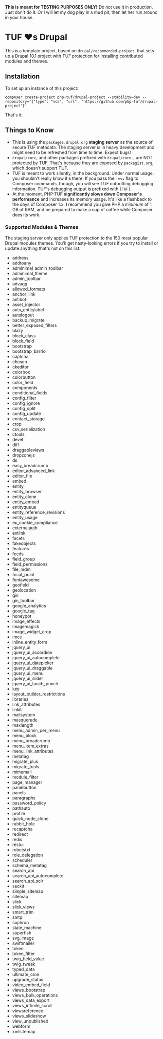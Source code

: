 **This is meant for TESTING PURPOSES ONLY!** Do not use it in production. Just don't do it. Or I will let my dog play in a mud pit, then let her run around in your house.

# TUF ❤️s Drupal

This is a template project, based on `drupal/recommended-project`, that sets up a Drupal 10.1 project with TUF protection for installing contributed modules and themes.

## Installation

To set up an instance of this project:

```
composer create-project php-tuf/drupal-project --stability=dev --repository='{"type": "vcs", "url": "https://github.com/php-tuf/drupal-project"}'
```

That's it.

## Things to Know

* This is using the `packages.drupal.org` **staging server** as the source of secure TUF metadata. The staging server is in heavy development and might need to be refreshed from time to time. Expect bugs!
* `drupal/core`, and other packages prefixed with `drupal/core-`, are NOT protected by TUF. That's because they are exposed by `packagist.org`, which doesn't support TUF.
* TUF is meant to work silently, in the background. Under normal usage, you shouldn't really know it's there. If you pass the `-vvv` flag to Composer commands, though, you will see TUF outputting debugging information. TUF's debugging output is prefixed with `[TUF]`.
* At the moment, PHP-TUF **significantly slows down Composer's performance** and increases its memory usage. It's like a flashback to the days of Composer 1.x. I recommend you give PHP a _minimum_ of 1 GB of RAM, and be prepared to make a cup of coffee while Composer does its work.

### Supported Modules & Themes

The staging server only applies TUF protection to the 150 most popular Drupal modules themes. You'll get nasty-looking errors if you try to install or update anything that's not on this list:

* address
* addtoany
* adminimal_admin_toolbar
* adminimal_theme
* admin_toolbar
* advagg
* allowed_formats
* anchor_link
* antibot
* asset_injector
* auto_entitylabel
* autologout
* backup_migrate
* better_exposed_filters
* blazy
* block_class
* block_field
* bootstrap
* bootstrap_barrio
* captcha
* chosen
* ckeditor
* colorbox
* colorbutton
* color_field
* components
* conditional_fields
* config_filter
* config_ignore
* config_split
* config_update
* contact_storage
* crop
* csv_serialization
* ctools
* devel
* diff
* draggableviews
* dropzonejs
* ds
* easy_breadcrumb
* editor_advanced_link
* editor_file
* embed
* entity
* entity_browser
* entity_clone
* entity_embed
* entityqueue
* entity_reference_revisions
* entity_usage
* eu_cookie_compliance
* externalauth
* extlink
* facets
* fakeobjects
* features
* feeds
* field_group
* field_permissions
* file_mdm
* focal_point
* fontawesome
* geofield
* geolocation
* gin
* gin_toolbar
* google_analytics
* google_tag
* honeypot
* image_effects
* imagemagick
* image_widget_crop
* imce
* inline_entity_form
* jquery_ui
* jquery_ui_accordion
* jquery_ui_autocomplete
* jquery_ui_datepicker
* jquery_ui_draggable
* jquery_ui_menu
* jquery_ui_slider
* jquery_ui_touch_punch
* key
* layout_builder_restrictions
* libraries
* link_attributes
* linkit
* mailsystem
* masquerade
* maxlength
* menu_admin_per_menu
* menu_block
* menu_breadcrumb
* menu_item_extras
* menu_link_attributes
* metatag
* migrate_plus
* migrate_tools
* mimemail
* module_filter
* page_manager
* panelbutton
* panels
* paragraphs
* password_policy
* pathauto
* profile
* quick_node_clone
* rabbit_hole
* recaptcha
* redirect
* redis
* restui
* robotstxt
* role_delegation
* scheduler
* schema_metatag
* search_api
* search_api_autocomplete
* search_api_solr
* seckit
* simple_sitemap
* sitemap
* slick
* slick_views
* smart_trim
* smtp
* sophron
* state_machine
* superfish
* svg_image
* swiftmailer
* token
* token_filter
* twig_field_value
* twig_tweak
* typed_data
* ultimate_cron
* upgrade_status
* video_embed_field
* views_bootstrap
* views_bulk_operations
* views_data_export
* views_infinite_scroll
* viewsreference
* views_slideshow
* view_unpublished
* webform
* xmlsitemap
